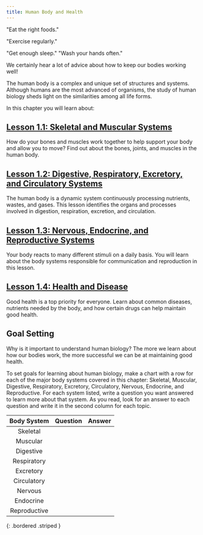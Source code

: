 ```yaml
---
title: Human Body and Health
---
```

"Eat the right foods."

"Exercise regularly."

"Get enough sleep." "Wash your hands often."

We certainly hear a lot of advice about how to keep our bodies working well! 

The human body is a complex and unique set of structures and systems. Although humans are the most advanced of organisms, the study of human biology sheds light on the similarities among all life forms.

In this chapter you will learn about:

## [Lesson 1.1: Skeletal and Muscular Systems](lesson-1.1)

How do your bones and muscles work together to help support your body and allow you to move? Find out about the bones, joints, and muscles in the human body.

## [Lesson 1.2: Digestive, Respiratory, Excretory, and Circulatory Systems](lesson-1.2)

The human body is a dynamic system continuously processing nutrients, wastes, and gases. This lesson identifies the organs and processes involved in digestion, respiration, excretion, and circulation.

## [Lesson 1.3: Nervous, Endocrine, and Reproductive Systems](lesson-1.3)

Your body reacts to many different stimuli on a daily basis. You will learn about the body systems responsible for communication and reproduction in this lesson.

## [Lesson 1.4: Health and Disease](lesson-1.4)

Good health is a top priority for everyone. Learn about common diseases, nutrients needed by the body, and how certain drugs can help maintain good health.

## Goal Setting

Why is it important to understand human biology? The more we learn about how our bodies work, the more successful we can be at maintaining good health.

To set goals for learning about human biology, make a chart with a row for each of the major body systems covered in this chapter: Skeletal, Muscular, Digestive, Respiratory, Excretory, Circulatory, Nervous, Endocrine, and Reproductive. For each system listed, write a question you want answered to learn more about that system. As you read, look for an answer to each question and write it in the second column for each topic.

| Body System | Question | Answer |
|:-:|:-:|:-:|
| Skeletal |  |  |
| Muscular |  |  |
| Digestive |  |  |
| Respiratory |  |  |
| Excretory |  |  |
| Circulatory |  |  |
| Nervous |  |  |
| Endocrine |  |  |
| Reproductive |  |  |
{: .bordered .striped }